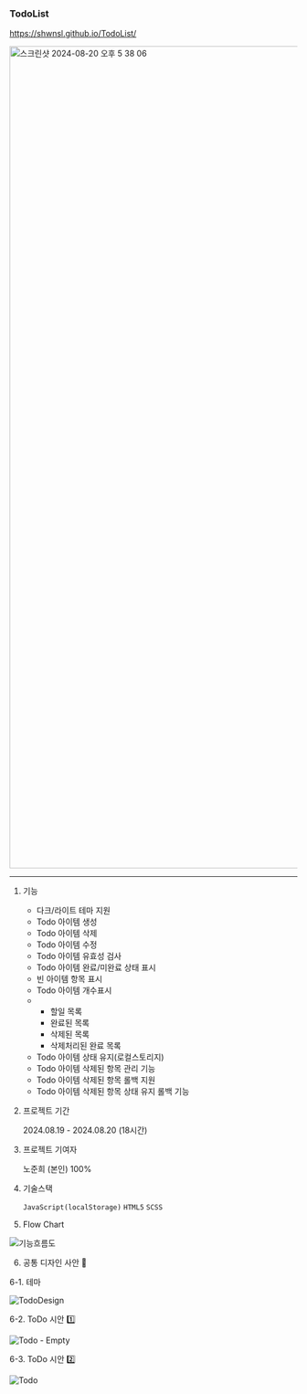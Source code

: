 ### TodoList
https://shwnsl.github.io/TodoList/

<img width="1440" alt="스크린샷 2024-08-20 오후 5 38 06" src="https://github.com/user-attachments/assets/16730914-1cd6-4ebd-9b80-7eee0e197fc2">

---

1. 기능

    - 다크/라이트 테마 지원
    - Todo 아이템 생성
    - Todo 아이템 삭제
    - Todo 아이템 수정
    - Todo 아이템 유효성 검사
    - Todo 아이템 완료/미완료 상태 표시
    - 빈 아이템 항목 표시
    - Todo 아이템 개수표시
    - - 할일 목록
      - 완료된 목록
      - 삭제된 목록
      - 삭제처리된 완료 목록
    - Todo 아이템 상태 유지(로컬스토리지)
    - Todo 아이템 삭제된 항목 관리 기능
    - Todo 아이템 삭제된 항목 롤백 지원
    - Todo 아이템 삭제된 항목 상태 유지 롤백 기능

2. 프로젝트 기간

    2024.08.19 - 2024.08.20 (18시간)

3. 프로젝트 기여자

    노준희 (본인) 100%

4. 기술스택

    `JavaScript(localStorage)` `HTML5` `SCSS`

5. Flow Chart

![기능흐름도](https://github.com/user-attachments/assets/6a204ba7-af44-4f59-92d6-9078738ffa41)


6. 공통 디자인 사안 🎨

6-1. 테마

![TodoDesign](https://github.com/user-attachments/assets/e8c80489-b0d6-47a1-871a-66ceec011b8f)<br/>

6-2. ToDo 시안 1️⃣

![Todo - Empty](https://github.com/user-attachments/assets/30fe44af-00ac-4ff3-987c-3961af2d4842)<br/>

6-3. ToDo 시안 2️⃣

![Todo](https://github.com/user-attachments/assets/c5b4a0f3-5324-4c9a-901a-465bef689456)<br/>

<br/><br/>
